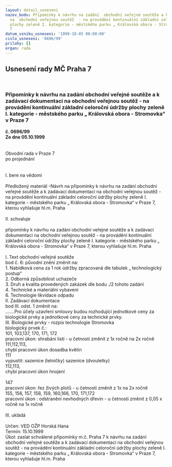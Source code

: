 ```yaml
---
layout: detail_usneseni
nazev_bodu: Připomínky k návrhu na zadání  obchodní veřejné soutěže a k zadávací dokumentaci
  na  obchodní veřejnou soutěž  - na provádění kontinuální základní celoroční údržby
  plochy zeleně I. kategorie - městského parku „ Královská obora - Stromovka“ v Praze
  7
datum_vzniku_usneseni: '1999-10-05 00:00:00'
cislo_usneseni: '0696/99'
prilohy: []
organ: rada
---
```

<div id="ucUsn_pList" class="usn">
	<span><h2>Usnesení rady MČ Praha 7 </h2>
<br></span><div class="standBody">
<span><h3>Připomínky k návrhu na zadání  obchodní veřejné soutěže a k zadávací dokumentaci na  obchodní veřejnou soutěž  - na provádění kontinuální základní celoroční údržby plochy zeleně I. kategorie - městského parku „ Královská obora - Stromovka“ v Praze 7</h3></span><div class="center">
		<strong>č. 0696/99</strong><br>
	</div>
<div class="center">
		<strong>Ze dne 05.10.1999</strong><br><br>
	</div>
<br>Obvodní rada v Praze 7<br>po projednání<br><br><br>I.	bere na vědomí<br><br> Předložený materiál -Návrh na připomínky k návrhu na zadání obchodní veřejné soutěže a k zadávací dokumentaci na obchodní veřejnou  soutěž  - na provádění kontinuální základní celoroční údržby plochy zeleně I. kategorie - městského parku „ Královská obora - Stromovka“ v Praze 7, kterou vyhlašuje hl.m. Praha<br><br>II.	schvaluje <br><br>připomínky k návrhu na zadání obchodní veřejné  soutěže a k zadávací dokumentaci na obchodní veřejnou soutěž  - na provádění kontinuální základní celoroční údržby plochy zeleně I. kategorie - městského parku „ Královská obora - Stromovka“ v Praze 7,  kterou vyhlašuje hl.m. Praha<br><br>I. Text obchodní veřejné soutěže <br>bod č. 6: původní znění změnit na: <br>1. Nabídková cena za 1 rok údržby zpracovaná dle tabulek „ technologický postup“<br>2. Odborná způsobilost uchazeče<br>3. Druh a kvalita provedených zakázek dle bodu ./2 tohoto zadání<br>4. Technické a materiální vybavení<br>6. Technologie likvidace odpadu<br>II. Zadávací dokumentace<br>bod III. odst. 1 změnit na:<br>.......Pro účely uzavření smlouvy budou rozhodující jednotkové  ceny za biologické prvky a jednotkové ceny za technické prvky.<br>III.  Biologické prvky - rozpis technologie Stromovka<br>biologický prvek č.:<br>101, 103,137, 170, 171, 172 <br>pracovní úkon:  shrabání listí - u četnosti změnit z 1x ročně na 2x ročně<br>111,112,113, <br>chybí pracovní úkon dosadba květin<br>111<br>vypustit: sazenice (letničky) sazenice (dvouletky)<br>112,113, <br>chybí pracovní úkon hnojení<br><br>147<br>pracovní úkon:  řez živých plotů - u četnosti změnit  z 1x  na  2x ročně<br>155, 156, 157, 158, 159, 160,166, 170, 171,172<br>pracovní úkon : odstranění nevhodných dřevin - u četnosti změnit z  0,05 x ročně na 1x ročně<br><br>III.	ukládá <br><br> Určen:	     	VED OŽP Horská Hana<br>Termín: 15.10.1999<br>Úkol:	zaslat schválené připomínky m.č. Praha 7 k  návrhu na zadání obchodní veřejné soutěže a k zadávací dokumentaci na  obchodní veřejnou soutěž  - na provádění kontinuální základní celoroční údržby plochy zeleně I. kategorie - městského parku „ Královská obora - Stromovka“ v Praze 7,  kterou vyhlašuje hl.m. Praha<br> <br>
</div>
</div>